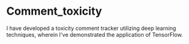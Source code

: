 # Comment_toxicity


I have developed a toxicity comment tracker utilizing deep learning techniques, wherein I've demonstrated the application of TensorFlow.
